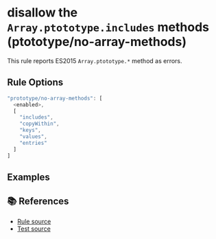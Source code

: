 # disallow the `Array.ptototype.includes` methods (ptototype/no-array-methods)

This rule reports ES2015 `Array.ptototype.*` method as errors.

## Rule Options

```js
"prototype/no-array-methods": [
  <enabled>,
  [
    "includes",
    "copyWithin",
    "keys",
    "values",
    "entries"
  ]
]
```

## Examples

<eslint-playground type="bad" code="/*eslint prototype/no-array-methods: error */
const array = [];
array.includes(1);
" />

## 📚 References

- [Rule source](https://github.com/noyobo/eslint-plugin-prototype/blob/v1.0.0/lib/rules/no-array-methods.js)
- [Test source](https://github.com/noyobo/eslint-plugin-prototype/blob/v1.0.0/tests/lib/rules/no-array-methods.js)
